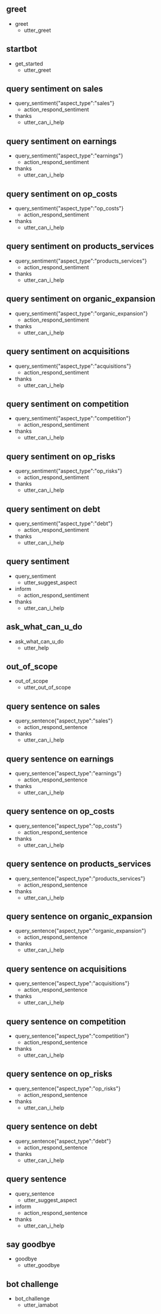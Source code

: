 ## greet
* greet
  - utter_greet

## startbot
* get_started
  - utter_greet

## query sentiment on sales
* query_sentiment{"aspect_type":"sales"}
  - action_respond_sentiment
* thanks
  - utter_can_i_help
  
## query sentiment on earnings
* query_sentiment{"aspect_type":"earnings"}
  - action_respond_sentiment
* thanks
  - utter_can_i_help

## query sentiment on op_costs
* query_sentiment{"aspect_type":"op_costs"}
  - action_respond_sentiment
* thanks
  - utter_can_i_help
  
## query sentiment on products_services
* query_sentiment{"aspect_type":"products_services"}
  - action_respond_sentiment
* thanks
  - utter_can_i_help
    
## query sentiment on organic_expansion
* query_sentiment{"aspect_type":"organic_expansion"}
  - action_respond_sentiment
* thanks
  - utter_can_i_help
  
## query sentiment on acquisitions
* query_sentiment{"aspect_type":"acquisitions"}
  - action_respond_sentiment
* thanks
  - utter_can_i_help

## query sentiment on competition
* query_sentiment{"aspect_type":"competition"}
  - action_respond_sentiment
* thanks
  - utter_can_i_help
  
## query sentiment on op_risks
* query_sentiment{"aspect_type":"op_risks"}
  - action_respond_sentiment
* thanks
  - utter_can_i_help

## query sentiment on debt
* query_sentiment{"aspect_type":"debt"}
  - action_respond_sentiment
* thanks
  - utter_can_i_help

## query sentiment
* query_sentiment
  - utter_suggest_aspect
* inform  
  - action_respond_sentiment
* thanks
  - utter_can_i_help


## ask_what_can_u_do
* ask_what_can_u_do
  - utter_help

## out_of_scope
* out_of_scope
  - utter_out_of_scope
   

## query sentence on sales
* query_sentence{"aspect_type":"sales"}
  - action_respond_sentence
* thanks
  - utter_can_i_help
  
## query sentence on earnings
* query_sentence{"aspect_type":"earnings"}
  - action_respond_sentence
* thanks
  - utter_can_i_help

## query sentence on op_costs
* query_sentence{"aspect_type":"op_costs"}
  - action_respond_sentence
* thanks
  - utter_can_i_help
  
## query sentence on products_services
* query_sentence{"aspect_type":"products_services"}
  - action_respond_sentence
* thanks
  - utter_can_i_help
    
## query sentence on organic_expansion
* query_sentence{"aspect_type":"organic_expansion"}
  - action_respond_sentence
* thanks
  - utter_can_i_help
  
## query sentence on acquisitions
* query_sentence{"aspect_type":"acquisitions"}
  - action_respond_sentence
* thanks
  - utter_can_i_help

## query sentence on competition
* query_sentence{"aspect_type":"competition"}
  - action_respond_sentence
* thanks
  - utter_can_i_help
  
## query sentence on op_risks
* query_sentence{"aspect_type":"op_risks"}
  - action_respond_sentence
* thanks
  - utter_can_i_help

## query sentence on debt
* query_sentence{"aspect_type":"debt"}
  - action_respond_sentence
* thanks
  - utter_can_i_help

## query sentence
* query_sentence
  - utter_suggest_aspect
* inform  
  - action_respond_sentence
* thanks
  - utter_can_i_help



## say goodbye
* goodbye
  - utter_goodbye


## bot challenge
* bot_challenge
  - utter_iamabot
